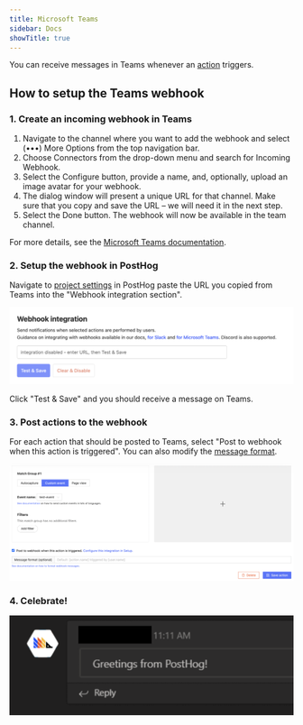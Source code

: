 ```yaml
---
title: Microsoft Teams
sidebar: Docs
showTitle: true
---
```


You can receive messages in Teams whenever an [action](/docs/user-guides/actions) triggers.

## How to setup the Teams webhook

### 1. Create an incoming webhook in Teams

1. Navigate to the channel where you want to add the webhook and select (•••) More Options from the top navigation bar.
1. Choose Connectors from the drop-down menu and search for Incoming Webhook.
1. Select the Configure button, provide a name, and, optionally, upload an image avatar for your webhook.
1. The dialog window will present a unique URL for that channel. Make sure that you copy and save the URL – we will need it in the next step.
1. Select the Done button. The webhook will now be available in the team channel.

For more details, see the [Microsoft Teams documentation](https://docs.microsoft.com/en-us/microsoftteams/platform/webhooks-and-connectors/how-to/add-incoming-webhook#add-an-incoming-webhook-to-a-teams-channel).

### 2. Setup the webhook in PostHog

Navigate to [project settings](https://app.posthog.com/project/settings) in PostHog paste the URL you copied from Teams into the "Webhook integration section".

![Add webhook integration](../../images/docs/webhooks/webhook-integration.png)

Click "Test & Save" and you should receive a message on Teams. 

### 3. Post actions to the webhook

For each action that should be posted to Teams, select "Post to webhook when this action is triggered". You can also modify the [message format](/docs/webhooks#message-formatting).

![PostHog Edit Action](../../images/post-action-slack.png)

### 4. Celebrate!

![](../../images/mt-message.png)
